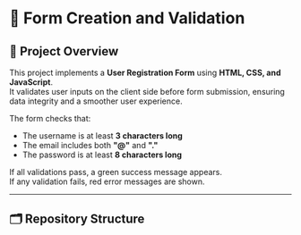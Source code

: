 # 🧾 Form Creation and Validation

## 📘 Project Overview
This project implements a **User Registration Form** using **HTML, CSS, and JavaScript**.  
It validates user inputs on the client side before form submission, ensuring data integrity and a smoother user experience.

The form checks that:
- The username is at least **3 characters long**
- The email includes both **"@"** and **"."**
- The password is at least **8 characters long**

If all validations pass, a green success message appears.  
If any validation fails, red error messages are shown.

---

## 🗂️ Repository Structure
